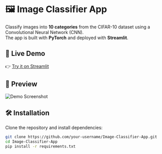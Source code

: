 # 🖼️ Image Classifier App

Classify images into **10 categories** from the CIFAR-10 dataset using a Convolutional Neural Network (CNN).  
The app is built with **PyTorch** and deployed with **Streamlit**.


## 🚀 Live Demo
👉 [Try it on Streamlit](https://image-classifier-app-cremqxxxui3q7xggqhavjv.streamlit.app/)


## 📸 Preview
![Demo Screenshot](assets/screenshot.png)


## 🛠️ Installation
Clone the repository and install dependencies:
```bash
git clone https://github.com/your-username/Image-Classifier-App.git
cd Image-Classifier-App
pip install -r requirements.txt
